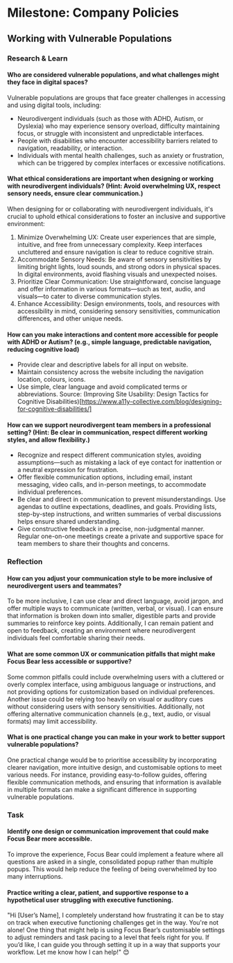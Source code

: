 # Milestone: Company Policies
## Working with Vulnerable Populations

### Research & Learn

#### Who are considered vulnerable populations, and what challenges might they face in digital spaces?
Vulnerable populations are groups that face greater challenges in accessing and using digital tools, including:
- Neurodivergent individuals (such as those with ADHD, Autism, or Dyslexia) who may experience sensory overload, difficulty maintaining focus, or struggle with inconsistent and unpredictable interfaces.
- People with disabilities who encounter accessibility barriers related to navigation, readability, or interaction.
- Individuals with mental health challenges, such as anxiety or frustration, which can be triggered by complex interfaces or excessive notifications.

#### What ethical considerations are important when designing or working with neurodivergent individuals? (Hint: Avoid overwhelming UX, respect sensory needs, ensure clear communication.)
When designing for or collaborating with neurodivergent individuals, it's crucial to uphold ethical considerations to foster an inclusive and supportive environment:

1. Minimize Overwhelming UX: Create user experiences that are simple, intuitive, and free from unnecessary complexity. Keep interfaces uncluttered and ensure navigation is clear to reduce cognitive strain.
2. Accommodate Sensory Needs: Be aware of sensory sensitivities by limiting bright lights, loud sounds, and strong odors in physical spaces. In digital environments, avoid flashing visuals and unexpected noises.
3. Prioritize Clear Communication: Use straightforward, concise language and offer information in various formats—such as text, audio, and visuals—to cater to diverse communication styles.
4. Enhance Accessibility: Design environments, tools, and resources with accessibility in mind, considering sensory sensitivities, communication differences, and other unique needs.

#### How can you make interactions and content more accessible for people with ADHD or Autism? (e.g., simple language, predictable navigation, reducing cognitive load)
- Provide clear and descriptive labels for all input on website.
- Maintain consistency across the website including the navigation location, colours, icons.
- Use simple, clear language and avoid complicated terms or abbreviations.
Source: (Improving Site Usability: Design Tactics for Cognitive Disabilities)[https://www.a11y-collective.com/blog/designing-for-cognitive-disabilities/]

#### How can we support neurodivergent team members in a professional setting? (Hint: Be clear in communication, respect different working styles, and allow flexibility.)

- Recognize and respect different communication styles, avoiding assumptions—such as mistaking a lack of eye contact for inattention or a neutral expression for frustration.
- Offer flexible communication options, including email, instant messaging, video calls, and in-person meetings, to accommodate individual preferences.
- Be clear and direct in communication to prevent misunderstandings. Use agendas to outline expectations, deadlines, and goals. Providing lists, step-by-step instructions, and written summaries of verbal discussions helps ensure shared understanding.
- Give constructive feedback in a precise, non-judgmental manner. Regular one-on-one meetings create a private and supportive space for team members to share their thoughts and concerns.

### Reflection

#### How can you adjust your communication style to be more inclusive of neurodivergent users and teammates?
To be more inclusive, I can use clear and direct language, avoid jargon, and offer multiple ways to communicate (written, verbal, or visual). I can ensure that information is broken down into smaller, digestible parts and provide summaries to reinforce key points. Additionally, I can remain patient and open to feedback, creating an environment where neurodivergent individuals feel comfortable sharing their needs.

#### What are some common UX or communication pitfalls that might make Focus Bear less accessible or supportive?
Some common pitfalls could include overwhelming users with a cluttered or overly complex interface, using ambiguous language or instructions, and not providing options for customization based on individual preferences. Another issue could be relying too heavily on visual or auditory cues without considering users with sensory sensitivities. Additionally, not offering alternative communication channels (e.g., text, audio, or visual formats) may limit accessibility.

#### What is one practical change you can make in your work to better support vulnerable populations?
One practical change would be to prioritise accessibility by incorporating clearer navigation, more intuitive design, and customisable options to meet various needs. For instance, providing easy-to-follow guides, offering flexible communication methods, and ensuring that information is available in multiple formats can make a significant difference in supporting vulnerable populations.

### Task

#### Identify one design or communication improvement that could make Focus Bear more accessible.
To improve the experience, Focus Bear could implement a feature where all questions are asked in a single, consolidated popup rather than multiple popups. This would help reduce the feeling of being overwhelmed by too many interruptions.

#### Practice writing a clear, patient, and supportive response to a hypothetical user struggling with executive functioning.
"Hi [User’s Name], I completely understand how frustrating it can be to stay on track when executive functioning challenges get in the way. You're not alone! One thing that might help is using Focus Bear’s customisable settings to adjust reminders and task pacing to a level that feels right for you. If you’d like, I can guide you through setting it up in a way that supports your workflow. Let me know how I can help!" 😊